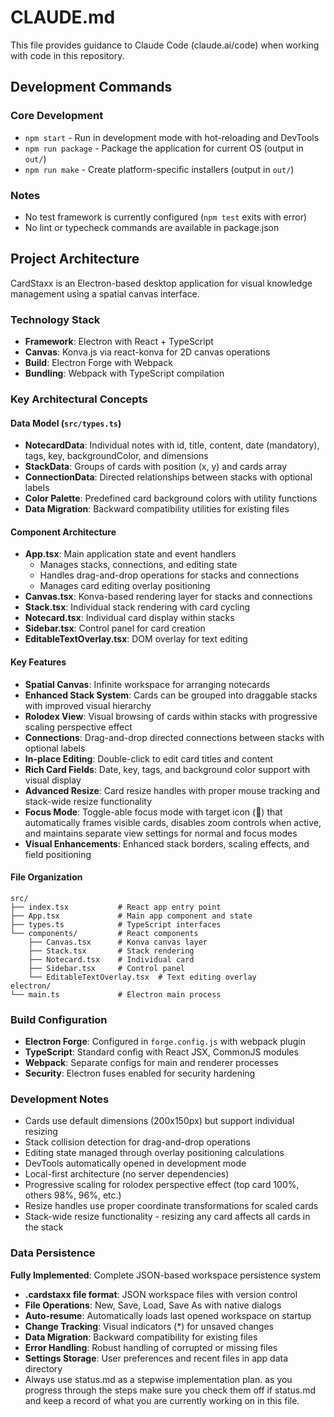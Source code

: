 # CLAUDE.md

This file provides guidance to Claude Code (claude.ai/code) when working with code in this repository.

## Development Commands

### Core Development
- `npm start` - Run in development mode with hot-reloading and DevTools
- `npm run package` - Package the application for current OS (output in `out/`)
- `npm run make` - Create platform-specific installers (output in `out/`)

### Notes
- No test framework is currently configured (`npm test` exits with error)
- No lint or typecheck commands are available in package.json

## Project Architecture

CardStaxx is an Electron-based desktop application for visual knowledge management using a spatial canvas interface.

### Technology Stack
- **Framework**: Electron with React + TypeScript
- **Canvas**: Konva.js via react-konva for 2D canvas operations
- **Build**: Electron Forge with Webpack
- **Bundling**: Webpack with TypeScript compilation

### Key Architectural Concepts

#### Data Model (`src/types.ts`)
- **NotecardData**: Individual notes with id, title, content, date (mandatory), tags, key, backgroundColor, and dimensions
- **StackData**: Groups of cards with position (x, y) and cards array
- **ConnectionData**: Directed relationships between stacks with optional labels
- **Color Palette**: Predefined card background colors with utility functions
- **Data Migration**: Backward compatibility utilities for existing files

#### Component Architecture
- **App.tsx**: Main application state and event handlers
  - Manages stacks, connections, and editing state
  - Handles drag-and-drop operations for stacks and connections
  - Manages card editing overlay positioning
- **Canvas.tsx**: Konva-based rendering layer for stacks and connections
- **Stack.tsx**: Individual stack rendering with card cycling
- **Notecard.tsx**: Individual card display within stacks
- **Sidebar.tsx**: Control panel for card creation
- **EditableTextOverlay.tsx**: DOM overlay for text editing

#### Key Features
- **Spatial Canvas**: Infinite workspace for arranging notecards
- **Enhanced Stack System**: Cards can be grouped into draggable stacks with improved visual hierarchy
- **Rolodex View**: Visual browsing of cards within stacks with progressive scaling perspective effect
- **Connections**: Drag-and-drop directed connections between stacks with optional labels
- **In-place Editing**: Double-click to edit card titles and content
- **Rich Card Fields**: Date, key, tags, and background color support with visual display
- **Advanced Resize**: Card resize handles with proper mouse tracking and stack-wide resize functionality
- **Focus Mode**: Toggle-able focus mode with target icon (🎯) that automatically frames visible cards, disables zoom controls when active, and maintains separate view settings for normal and focus modes
- **Visual Enhancements**: Enhanced stack borders, scaling effects, and field positioning

#### File Organization
```
src/
├── index.tsx           # React app entry point
├── App.tsx             # Main app component and state
├── types.ts            # TypeScript interfaces
└── components/         # React components
    ├── Canvas.tsx      # Konva canvas layer
    ├── Stack.tsx       # Stack rendering
    ├── Notecard.tsx    # Individual card
    ├── Sidebar.tsx     # Control panel
    └── EditableTextOverlay.tsx  # Text editing overlay
electron/
└── main.ts             # Electron main process
```

### Build Configuration
- **Electron Forge**: Configured in `forge.config.js` with webpack plugin
- **TypeScript**: Standard config with React JSX, CommonJS modules
- **Webpack**: Separate configs for main and renderer processes
- **Security**: Electron fuses enabled for security hardening

### Development Notes
- Cards use default dimensions (200x150px) but support individual resizing
- Stack collision detection for drag-and-drop operations
- Editing state managed through overlay positioning calculations
- DevTools automatically opened in development mode
- Local-first architecture (no server dependencies)
- Progressive scaling for rolodex perspective effect (top card 100%, others 98%, 96%, etc.)
- Resize handles use proper coordinate transformations for scaled cards
- Stack-wide resize functionality - resizing any card affects all cards in the stack

### Data Persistence
**Fully Implemented**: Complete JSON-based workspace persistence system
- **.cardstaxx file format**: JSON workspace files with version control
- **File Operations**: New, Save, Load, Save As with native dialogs
- **Auto-resume**: Automatically loads last opened workspace on startup
- **Change Tracking**: Visual indicators (*) for unsaved changes
- **Data Migration**: Backward compatibility for existing files
- **Error Handling**: Robust handling of corrupted or missing files
- **Settings Storage**: User preferences and recent files in app data directory
- Always use status.md as a stepwise implementation plan. as you progress through the steps make sure you check them off if status.md and keep a record of what you are currently working on in this file.